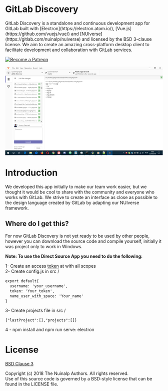 # GitLab Discovery
<p>
GitLab Discovery is a standalone and continuous development app for GitLab built with [Electron](https://electron.atom.io/), [Vue.js](https://github.com/vuejs/vue/) and [NUIverse](https://gitlab.com/nuinalp/nuiverse) and licensed by the BSD 3-clause license. We aim to create an amazing cross-platform desktop client to facilitate development and collaboration with GitLab services.
<p>

<p>
  <a href="https://www.patreon.com/nuinalp" target="_blank">
    <img src="https://c5.patreon.com/external/logo/become_a_patron_button.png" alt="Become a Patreon">
  </a>
</p>

<img src="homescreen.png" style="margin:auto; display:block; width:1000px;"/>

# Introduction

<p>
We developed this app initially to make our team work easier, but we thought it would be cool to share with the community and everyone who works with GitLab. We strive to create an interface as close as possible to the design language created by GitLab by adapting our NUIverse framework.
</p>
<h2>Where do I get this?</h2>

<p>For now GitLab Discovery is not yet ready to be used by other people, however you can download the source code and compile yourself, initially it was project only to work in Windows.</p>

<strong>Note: To use the Direct Source App you need to do the following:</strong>

1- Create an access [token](https://gitlab.com/profile/personal_access_tokens) at with all scopes <br>
2- Create config.js in src /
``` 
export default{ 
  username: 'your_username', 
  token: 'Your_token', 
  name_user_with_space: 'Your_name' 
} 
```

3- Create projects file in src /
``` 
{"lastProject":[],"projects":[]} 
```
4 - npm install and npm run serve: electron

# License

[BSD Clause 3](LICENSE.md)

Copyright (c) 2018 The Nuinalp Authors. All rights reserved.<br>
Use of this source code is governed by a BSD-style license that can be found in the LICENSE file.
